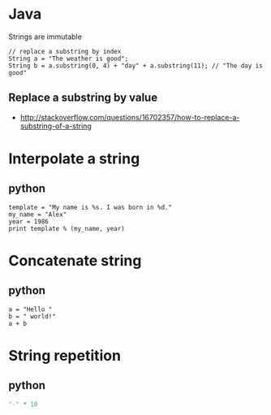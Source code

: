 # Java
Strings are immutable

```
// replace a substring by index
String a = "The weather is good";
String b = a.substring(0, 4) + "day" + a.substring(11); // "The day is good"
```

## Replace a substring by value
- http://stackoverflow.com/questions/16702357/how-to-replace-a-substring-of-a-string

# Interpolate a string
## python
```
template = "My name is %s. I was born in %d."
my_name = "Alex"
year = 1986
print template % (my_name, year)
```

# Concatenate string
## python
```
a = "Hello "
b = " world!"
a + b
```

# String repetition
## python
```python
"-" * 10
```

